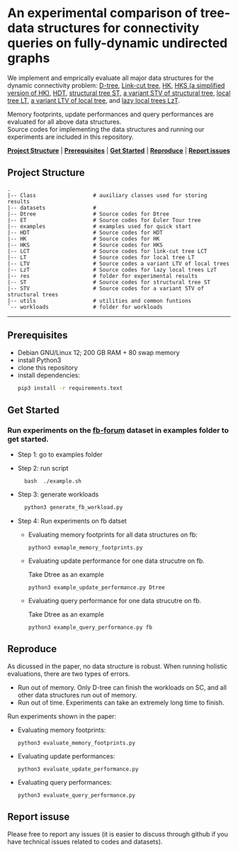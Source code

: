 
# An experimental comparison of tree-data structures for connectivity queries on fully-dynamic undirected graphs


We implement and emprically evaluate all major data structures for the dynamic connectivity problem: [D-tree](https://dl.acm.org/doi/abs/10.14778/3551793.3551868), 
[Link-cut tree](https://dl.acm.org/doi/10.1145/800076.802464), [HK](https://dl.acm.org/doi/10.1145/320211.320215), 
[HKS (a simplified version of HK)](https://dl.acm.org/doi/10.1145/264216.264223), [HDT](https://dl.acm.org/doi/10.1145/502090.502095),
[structural tree ST](https://dl.acm.org/doi/10.1145/502090.502095), 
[a variant STV of structural tree](https://dl.acm.org/doi/10.5555/2627817.2627943), 
[local tree LT](https://dl.acm.org/doi/10.1145/335305.335345), 
[a variant LTV of local tree]((https://dl.acm.org/doi/10.5555/2627817.2627943)), 
and [lazy local trees LzT](https://dl.acm.org/doi/10.1145/335305.335345). 

Memory footprints, update performances and query performances are evaluated for all above data structures.  
Source codes for implementing the data structures and running our experiments are  included in this repository. 

[**Project Structure**](#project-structure) | [**Prerequisites**](#prerequisites) | [**Get Started**](#get-started) | [**Reproduce**](#reproduce) | [**Report issues**](#report-issues)


## Project Structure

```
.
|-- Class                  # auxiliary classes used for storing results
|-- datasets               # 
|-- Dtree                  # Source codes for Dtree
|-- ET                     # Source codes for Euler Tour tree   
|-- examples               # examples used for quick start   
|-- HDT                    # Source codes for HDT
|-- HK                     # Source codes for HK
|-- HKS                    # Source codes for HKS
|-- LCT                    # Source codes for link-cut tree LCT
|-- LT                     # Source codes for local tree LT
|-- LTV                    # Source codes a variant LTV of local trees
|-- LzT                    # Source codes for lazy local trees LzT
|-- res                    # folder for experimental results
|-- ST                     # Source codes for structural tree ST
|-- STV                    # Source codes for a variant STV of structural trees
|-- utils                  # utilities and common funtions
`-- workloads              # folder for workloads
```

___
## Prerequisites

- Debian GNU/Linux 12; 200 GB RAM + 80 swap memory
- install Python3
- clone this repository
- install dependencies: 
    ```bash
    pip3 install -r requirements.text
    ```

## Get Started

### Run experiments on the  [fb-forum](https://networkrepository.com/fb-forum.php) dataset in **examples** folder to get started.
- Step 1: go to examples folder
- Step 2: run script
  ```commandline
    bash  ./example.sh
  ```

- Step 3: generate workloads
    ```bash
      python3 generate_fb_workload.py
    ```
- Step 4:  Run experiments on fb datset
  
    - Evaluating memory footprints for all data structures on fb:
      ```commandline
      python3 exmaple_memory_footprints.py 
      ```
      
    - Evaluating update performance for one data strucutre on fb.
  
      Take Dtree as an example
      ```commandline
      python3 example_update_performance.py Dtree
      ```
      
    - Evaluating query performance for one data strucutre on fb.

      Take Dtree as an example
      ```commandline
      python3 example_query_performance.py fb
      ```

## Reproduce 
As dicussed in the paper, no data structure is robust. When running holistic evaluations, there are two types of errors.

- Run out of memory. Only D-tree can finish the workloads on SC, and all other data structures run out of memory.
- Run out of time. Experiments can take an extremely long time to finish.

 Run experiments shown in the paper:
  
- Evaluating memory footprints:

  ```commandline
  python3 evaluate_memory_footprints.py
  ```
  
- Evaluating update performances:
  ```commandline
  python3 evaluate_update_performance.py
  ```
  
- Evaluating query performances:
  ```commandline
  python3 evaluate_query_performance.py
  ```

## Report issuse
Please free to report any issues (it is easier to discuss through github if you have technical issues related to codes 
and datasets).